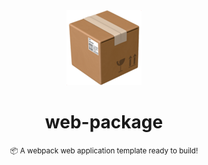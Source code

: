 <div align="center">
  <img src="https://raw.githubusercontent.com/estebanborai/web-package/master/public/icon_120x120.png" height="120" width="120" />
  <h1>web-package</h1>
  <small>📦 A webpack web application template ready to build!</small>
</div>
